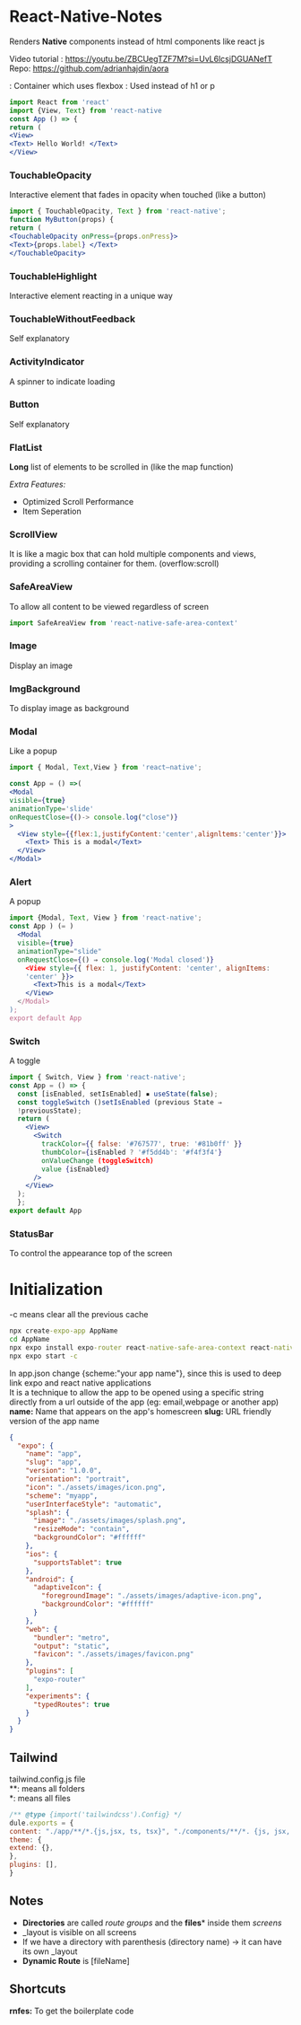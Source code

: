 # React-Native-Notes
Renders **Native** components instead of html components like react js <br>

Video tutorial : https://youtu.be/ZBCUegTZF7M?si=UvL6lcsjDGUANefT <br>
Repo:  https://github.com/adrianhajdin/aora <br>

**<View>**: Container which uses flexbox
**<Text>**: Used instead of h1 or p 
```jsx
import React from 'react'
import {View, Text} from 'react-native
const App () => {
return (
<View>
<Text> Hello World! </Text>
</View>
```

### TouchableOpacity
Interactive element that fades in opacity when touched (like a button)

```jsx
import { TouchableOpacity, Text } from 'react-native';
function MyButton(props) {
return (
<TouchableOpacity onPress={props.onPress}>
<Text>{props.label} </Text>
</TouchableOpacity>
```

### TouchableHighlight
Interactive element reacting in a unique way

### TouchableWithoutFeedback
Self explanatory

### ActivityIndicator
A spinner to indicate loading

### Button
Self explanatory

### FlatList
**Long** list of elements to be scrolled in (like the map function)

_Extra Features:_ 
- Optimized Scroll Performance
- Item Seperation

### ScrollView
It is like a magic box that can hold multiple components and views, providing a scrolling container for them. (overflow:scroll)


### SafeAreaView
To allow all content to be viewed regardless of screen
```jsx
import SafeAreaView from 'react-native-safe-area-context'
```
### Image
Display an image

### ImgBackground
To display image as background

### Modal
Like a popup

```jsx
import { Modal, Text,View } from 'react—native';

const App = () =>(
<Modal
visible={true}
animationType='slide'
onRequestClose={()-> console.log("close")}
>
  <View style={{flex:1,justifyContent:'center',alignltems:'center'}}>
    <Text> This is a modal</Text>
  </View>
</Modal>
```

### Alert
A popup

```jsx
import {Modal, Text, View } from 'react-native';
const App ) (= )
  <Modal
  visible={true}
  animationType="slide"
  onRequestClose={() ⇒ console.log('Modal closed')}
    <View style={{ flex: 1, justifyContent: 'center', alignItems:
    'center' }}>
      <Text>This is a modal</Text>
    </View>
  </Modal>
);
export default App
```
### Switch
A toggle

```jsx
import { Switch, View } from 'react-native';
const App = () => {
  const [isEnabled, setIsEnabled] ▪ useState(false);
  const toggleSwitch ()setIsEnabled (previous State ⇒
  !previousState);
  return (
    <View>
      <Switch
        trackColor={{ false: '#767577', true: '#81b0ff' }}
        thumbColor={isEnabled ? '#f5dd4b': '#f4f3f4'}
        onValueChange (toggleSwitch)
        value {isEnabled}
      />
    </View>
  );
  };
export default App
```

### StatusBar
To control the appearance top of the screen

# Initialization

-c means clear all the previous cache
```cmd
npx create-expo-app AppName
cd AppName
npx expo install expo-router react-native-safe-area-context react-native-screens expo-linking expo-constants expo-status-bar
npx expo start -c
```

In app.json change {scheme:"your app name"}, since this is used to deep link expo and react native applications <br>
It is a technique to allow the app to be opened using a specific string directly from a url outside of the app (eg: email,webpage or another app)
**name:** Name that appears on the app's homescreen
**slug:** URL friendly version of the app name
```json
{
  "expo": {
    "name": "app",
    "slug": "app",
    "version": "1.0.0",
    "orientation": "portrait",
    "icon": "./assets/images/icon.png",
    "scheme": "myapp",
    "userInterfaceStyle": "automatic",
    "splash": {
      "image": "./assets/images/splash.png",
      "resizeMode": "contain",
      "backgroundColor": "#ffffff"
    },
    "ios": {
      "supportsTablet": true
    },
    "android": {
      "adaptiveIcon": {
        "foregroundImage": "./assets/images/adaptive-icon.png",
        "backgroundColor": "#ffffff"
      }
    },
    "web": {
      "bundler": "metro",
      "output": "static",
      "favicon": "./assets/images/favicon.png"
    },
    "plugins": [
      "expo-router"
    ],
    "experiments": {
      "typedRoutes": true
    }
  }
}
```
## Tailwind
tailwind.config.js file <br>
**: means all folders <br>
*: means all files
```js
/** @type {import('tailwindcss').Config} */
dule.exports = {
content: "./app/**/*.{js,jsx, ts, tsx}", "./components/**/*. {js, jsx, ts, tsx}"],
theme: {
extend: {},
},
plugins: [],
}
```

## Notes
- **Directories** are called _route groups_ and the **files*** inside them _screens_
- _layout is visible on all screens
- If we have a directory with parenthesis (directory name) -> it can have its own _layout
- **Dynamic Route** is [fileName]



## Shortcuts

**rnfes:** To get the boilerplate code
